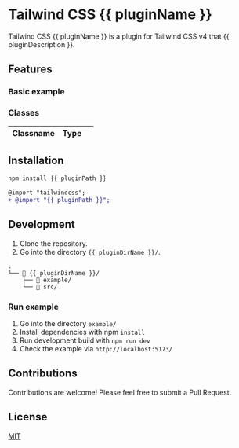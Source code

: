 # Tailwind CSS {{ pluginName }}

Tailwind CSS {{ pluginName }} is a plugin for Tailwind CSS v4 that {{ pluginDescription }}.

## Features

### Basic example

### Classes

| Classname | Type |     |
| --------- | ---- | --- |

## Installation

```bash
npm install {{ pluginPath }}
```

```diff
@import "tailwindcss";
+ @import "{{ pluginPath }}";
```

## Development

1. Clone the repository.
1. Go into the directory `{{ pluginDirName }}/`.

```
.
└── 📁 {{ pluginDirName }}/
    ├── 📁 example/
    └── 📁 src/
```

### Run example

1. Go into the directory `example/`
1. Install dependencies with npm `install`
1. Run development build with `npm run dev`
1. Check the example via `http://localhost:5173/`

## Contributions

Contributions are welcome! Please feel free to submit a Pull Request.

## License

[MIT](../LICENSE)

